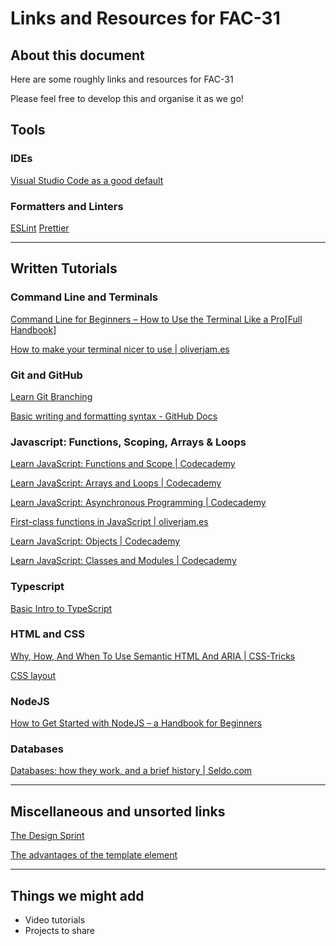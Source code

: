 # Links and Resources for FAC-31

## About this document

Here are some roughly links and resources for FAC-31

Please feel free to develop this and organise it as we go!


## Tools

### IDEs

[Visual Studio Code as a good default](https://code.visualstudio.com/)

### Formatters and Linters

[ESLint](https://marketplace.visualstudio.com/items?itemName=dbaeumer.vscode-eslint)
[Prettier](https://marketplace.visualstudio.com/items?itemName=esbenp.prettier-vscode)

---

## Written Tutorials

### Command Line and Terminals
[Command Line for Beginners – How to Use the Terminal Like a Pro[Full Handbook]](https://www.freecodecamp.org/newscommand-line-for-beginners/)

[How to make your terminal nicer to use | oliverjam.es](https://oliverjam.es/articles/make-your-terminal-nicer)


### Git and GitHub
[Learn Git Branching](https://learngitbranching.js.org/)

[Basic writing and formatting syntax - GitHub Docs](https://docs.github.com/en/get-started/writing-on-github/getting-started-with-writing-and-formatting-on-github/basic-writing-and-formatting-syntax)

    
### Javascript: Functions, Scoping, Arrays & Loops
[Learn JavaScript: Functions and Scope | Codecademy](https://www.codecademy.com/enrolled/courses/learn-javascript-functions-and-scope)
    
[Learn JavaScript: Arrays and Loops | Codecademy](https://www.codecademy.com/learn/learn-javascript-arrays-and-loops)

[Learn JavaScript: Asynchronous Programming  | Codecademy](https://www.codecademy.com/enrolled/courses/asynchronous-javascript)


[First-class functions in JavaScript | oliverjam.es](https://oliverjam.es/articles/first-class-functions)

[Learn JavaScript: Objects | Codecademy](https://www.codecademy.com/learn/learn-javascript-objects)

[Learn JavaScript: Classes and Modules | Codecademy](https://www.codecademy.com/learn/learn-javascript-classes-and-modules)

### Typescript

[Basic Intro to TypeScript](https://dev.to/sandrockjustin/basic-intro-to-typescript-2a1e)

### HTML and CSS
    
[Why, How, And When To Use Semantic HTML And ARIA | CSS-Tricks](https://css-tricks.com/why-how-and-when-to-use-semantic-html-and-aria/)

[CSS layout](https://learn.foundersandcoders.com/workshops/css-layout/)

### NodeJS

[How to Get Started with NodeJS – a Handbook for Beginners](https://www.freecodecamp.org/news/get-started-with-nodejs/)

### Databases

[Databases: how they work, and a brief history | Seldo.com](https://seldo.com/posts/databases_how_they_work_and_a_brief_history)

---

## Miscellaneous and unsorted links

[The Design Sprint](https://www.thesprintbook.com/the-design-sprint)

[The advantages of the template element](https://codepen.io/oliverjam/pen/yLNEOQO?editors=1010)

---

## Things we might add

- Video tutorials
- Projects to share
